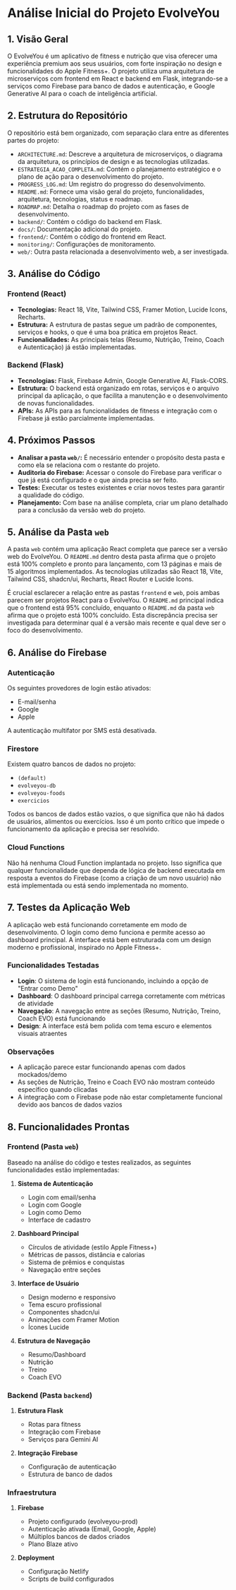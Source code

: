 # Análise Inicial do Projeto EvolveYou

## 1. Visão Geral

O EvolveYou é um aplicativo de fitness e nutrição que visa oferecer uma experiência premium aos seus usuários, com forte inspiração no design e funcionalidades do Apple Fitness+. O projeto utiliza uma arquitetura de microserviços com frontend em React e backend em Flask, integrando-se a serviços como Firebase para banco de dados e autenticação, e Google Generative AI para o coach de inteligência artificial.

## 2. Estrutura do Repositório

O repositório está bem organizado, com separação clara entre as diferentes partes do projeto:

- `ARCHITECTURE.md`: Descreve a arquitetura de microserviços, o diagrama da arquitetura, os princípios de design e as tecnologias utilizadas.
- `ESTRATEGIA_ACAO_COMPLETA.md`: Contém o planejamento estratégico e o plano de ação para o desenvolvimento do projeto.
- `PROGRESS_LOG.md`: Um registro do progresso do desenvolvimento.
- `README.md`: Fornece uma visão geral do projeto, funcionalidades, arquitetura, tecnologias, status e roadmap.
- `ROADMAP.md`: Detalha o roadmap do projeto com as fases de desenvolvimento.
- `backend/`: Contém o código do backend em Flask.
- `docs/`: Documentação adicional do projeto.
- `frontend/`: Contém o código do frontend em React.
- `monitoring/`: Configurações de monitoramento.
- `web/`: Outra pasta relacionada a desenvolvimento web, a ser investigada.

## 3. Análise do Código

### Frontend (React)

- **Tecnologias:** React 18, Vite, Tailwind CSS, Framer Motion, Lucide Icons, Recharts.
- **Estrutura:** A estrutura de pastas segue um padrão de componentes, serviços e hooks, o que é uma boa prática em projetos React.
- **Funcionalidades:** As principais telas (Resumo, Nutrição, Treino, Coach e Autenticação) já estão implementadas.

### Backend (Flask)

- **Tecnologias:** Flask, Firebase Admin, Google Generative AI, Flask-CORS.
- **Estrutura:** O backend está organizado em rotas, serviços e o arquivo principal da aplicação, o que facilita a manutenção e o desenvolvimento de novas funcionalidades.
- **APIs:** As APIs para as funcionalidades de fitness e integração com o Firebase já estão parcialmente implementadas.

## 4. Próximos Passos

- **Analisar a pasta `web/`:** É necessário entender o propósito desta pasta e como ela se relaciona com o restante do projeto.
- **Auditoria do Firebase:** Acessar o console do Firebase para verificar o que já está configurado e o que ainda precisa ser feito.
- **Testes:** Executar os testes existentes e criar novos testes para garantir a qualidade do código.
- **Planejamento:** Com base na análise completa, criar um plano detalhado para a conclusão da versão web do projeto.




## 5. Análise da Pasta `web`

A pasta `web` contém uma aplicação React completa que parece ser a versão web do EvolveYou. O `README.md` dentro desta pasta afirma que o projeto está 100% completo e pronto para lançamento, com 13 páginas e mais de 15 algoritmos implementados. As tecnologias utilizadas são React 18, Vite, Tailwind CSS, shadcn/ui, Recharts, React Router e Lucide Icons.

É crucial esclarecer a relação entre as pastas `frontend` e `web`, pois ambas parecem ser projetos React para o EvolveYou. O `README.md` principal indica que o frontend está 95% concluído, enquanto o `README.md` da pasta `web` afirma que o projeto está 100% concluído. Esta discrepância precisa ser investigada para determinar qual é a versão mais recente e qual deve ser o foco do desenvolvimento.




## 6. Análise do Firebase

### Autenticação

Os seguintes provedores de login estão ativados:
- E-mail/senha
- Google
- Apple

A autenticação multifator por SMS está desativada.

### Firestore

Existem quatro bancos de dados no projeto:
- `(default)`
- `evolveyou-db`
- `evolveyou-foods`
- `exercicios`

Todos os bancos de dados estão vazios, o que significa que não há dados de usuários, alimentos ou exercícios. Isso é um ponto crítico que impede o funcionamento da aplicação e precisa ser resolvido.




### Cloud Functions

Não há nenhuma Cloud Function implantada no projeto. Isso significa que qualquer funcionalidade que dependa de lógica de backend executada em resposta a eventos do Firebase (como a criação de um novo usuário) não está implementada ou está sendo implementada no momento.



## 7. Testes da Aplicação Web

A aplicação web está funcionando corretamente em modo de desenvolvimento. O login como demo funciona e permite acesso ao dashboard principal. A interface está bem estruturada com um design moderno e profissional, inspirado no Apple Fitness+.

### Funcionalidades Testadas

- **Login**: O sistema de login está funcionando, incluindo a opção de "Entrar como Demo"
- **Dashboard**: O dashboard principal carrega corretamente com métricas de atividade
- **Navegação**: A navegação entre as seções (Resumo, Nutrição, Treino, Coach EVO) está funcionando
- **Design**: A interface está bem polida com tema escuro e elementos visuais atraentes

### Observações

- A aplicação parece estar funcionando apenas com dados mockados/demo
- As seções de Nutrição, Treino e Coach EVO não mostram conteúdo específico quando clicadas
- A integração com o Firebase pode não estar completamente funcional devido aos bancos de dados vazios



## 8. Funcionalidades Prontas

### Frontend (Pasta `web`)

Baseado na análise do código e testes realizados, as seguintes funcionalidades estão implementadas:

1. **Sistema de Autenticação**
   - Login com email/senha
   - Login com Google
   - Login como Demo
   - Interface de cadastro

2. **Dashboard Principal**
   - Círculos de atividade (estilo Apple Fitness+)
   - Métricas de passos, distância e calorias
   - Sistema de prêmios e conquistas
   - Navegação entre seções

3. **Interface de Usuário**
   - Design moderno e responsivo
   - Tema escuro profissional
   - Componentes shadcn/ui
   - Animações com Framer Motion
   - Ícones Lucide

4. **Estrutura de Navegação**
   - Resumo/Dashboard
   - Nutrição
   - Treino
   - Coach EVO

### Backend (Pasta `backend`)

1. **Estrutura Flask**
   - Rotas para fitness
   - Integração com Firebase
   - Serviços para Gemini AI

2. **Integração Firebase**
   - Configuração de autenticação
   - Estrutura de banco de dados

### Infraestrutura

1. **Firebase**
   - Projeto configurado (evolveyou-prod)
   - Autenticação ativada (Email, Google, Apple)
   - Múltiplos bancos de dados criados
   - Plano Blaze ativo

2. **Deployment**
   - Configuração Netlify
   - Scripts de build configurados

